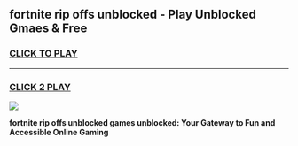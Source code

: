 
## fortnite rip offs unblocked - Play Unblocked Gmaes & Free
<h3>
<a href="https://news.freeplayer.one?title=fortnite_rip_offs_unblocked&ref=23F">CLICK TO PLAY</a></h3>
<hr>

<h3>
<a href="https://news.freeplayer.one?title=fortnite_rip_offs_unblocked&ref=23F">CLICK 2 PLAY</a>
  
</h3>

<a href="https://news.freeplayer.one?title=fortnite_rip_offs_unblocked&ref=23F/"><img src="https://clearcache.store/games.png"></a>


**fortnite rip offs unblocked games unblocked: Your Gateway to Fun and Accessible Online Gaming**
